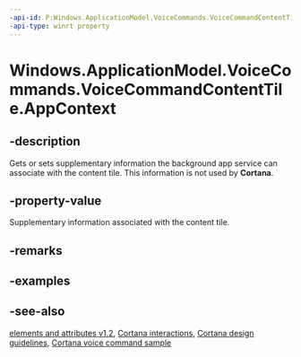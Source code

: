 ```yaml
---
-api-id: P:Windows.ApplicationModel.VoiceCommands.VoiceCommandContentTile.AppContext
-api-type: winrt property
---
```


<!-- Property syntax
public object AppContext { get;  set; }
-->

# Windows.ApplicationModel.VoiceCommands.VoiceCommandContentTile.AppContext

## -description
Gets or sets supplementary information the background app service can associate with the content tile. This information is not used by **Cortana**.

## -property-value
Supplementary information associated with the content tile.

## -remarks

## -examples

## -see-also
[ elements and attributes v1.2](/uwp/schemas/voicecommands/voice-command-elements-and-attributes-1-2), [Cortana interactions](/windows/apps/design/input/cortana-interactions), [Cortana design guidelines](/windows/apps/design/input/cortana-design-guidelines), [Cortana voice command sample](https://github.com/Microsoft/Windows-universal-samples/tree/master/Samples/CortanaVoiceCommand)
